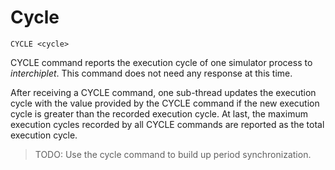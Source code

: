 # Cycle

```
CYCLE <cycle>
```

CYCLE command reports the execution cycle of one simulator process to *interchiplet*. This command does not need any response at this time.

After receiving a CYCLE command, one sub-thread updates the execution cycle with the value provided by the CYCLE command if the new execution cycle is greater than the recorded execution cycle. At last, the maximum execution cycles recorded by all CYCLE commands are reported as the total execution cycle.

> TODO: Use the cycle command to build up period synchronization.
